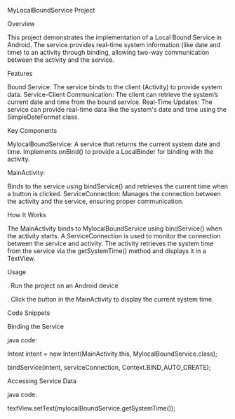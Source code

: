 MyLocalBoundService Project

Overview

This project demonstrates the implementation of a Local Bound Service in Android. The service provides real-time system information (like date and time) to an activity through binding, allowing two-way communication between the activity and the service.

Features

Bound Service: The service binds to the client (Activity) to provide system data.
Service-Client Communication: The client can retrieve the system’s current date and time from the bound service.
Real-Time Updates: The service can provide real-time data like the system's date and time using the SimpleDateFormat class.

Key Components

MylocalBoundService:
A service that returns the current system date and time.
Implements onBind() to provide a LocalBinder for binding with the activity.

MainActivity:

Binds to the service using bindService() and retrieves the current time when a button is clicked.
ServiceConnection:
Manages the connection between the activity and the service, ensuring proper communication.

How It Works

The MainActivity binds to MylocalBoundService using bindService() when the activity starts.
A ServiceConnection is used to monitor the connection between the service and activity.
The activity retrieves the system time from the service via the getSystemTime() method and displays it in a TextView.

Usage

. Run the project on an Android device

. Click the button in the MainActivity to display the current system time.

Code Snippets

Binding the Service

java code:

Intent intent = new Intent(MainActivity.this, MylocalBoundService.class);

bindService(intent, serviceConnection, Context.BIND_AUTO_CREATE);

Accessing Service Data

java code:

textView.setText(mylocalBoundService.getSystemTime());

